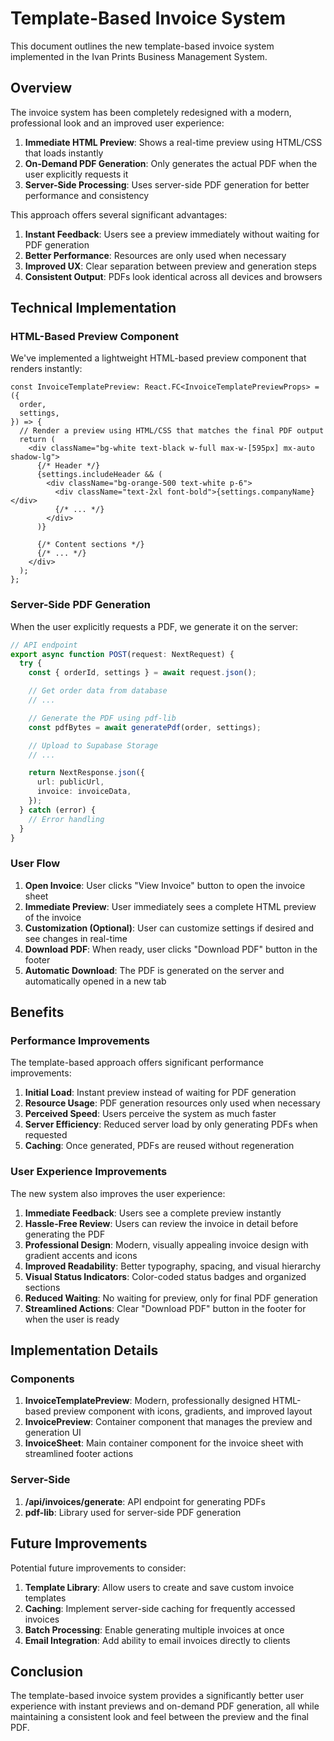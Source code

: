 # Template-Based Invoice System

This document outlines the new template-based invoice system implemented in the Ivan Prints Business Management System.

## Overview

The invoice system has been completely redesigned with a modern, professional look and an improved user experience:

1. **Immediate HTML Preview**: Shows a real-time preview using HTML/CSS that loads instantly
2. **On-Demand PDF Generation**: Only generates the actual PDF when the user explicitly requests it
3. **Server-Side Processing**: Uses server-side PDF generation for better performance and consistency

This approach offers several significant advantages:

1. **Instant Feedback**: Users see a preview immediately without waiting for PDF generation
2. **Better Performance**: Resources are only used when necessary
3. **Improved UX**: Clear separation between preview and generation steps
4. **Consistent Output**: PDFs look identical across all devices and browsers

## Technical Implementation

### HTML-Based Preview Component

We've implemented a lightweight HTML-based preview component that renders instantly:

```tsx
const InvoiceTemplatePreview: React.FC<InvoiceTemplatePreviewProps> = ({
  order,
  settings,
}) => {
  // Render a preview using HTML/CSS that matches the final PDF output
  return (
    <div className="bg-white text-black w-full max-w-[595px] mx-auto shadow-lg">
      {/* Header */}
      {settings.includeHeader && (
        <div className="bg-orange-500 text-white p-6">
          <div className="text-2xl font-bold">{settings.companyName}</div>
          {/* ... */}
        </div>
      )}

      {/* Content sections */}
      {/* ... */}
    </div>
  );
};
```

### Server-Side PDF Generation

When the user explicitly requests a PDF, we generate it on the server:

```typescript
// API endpoint
export async function POST(request: NextRequest) {
  try {
    const { orderId, settings } = await request.json();

    // Get order data from database
    // ...

    // Generate the PDF using pdf-lib
    const pdfBytes = await generatePdf(order, settings);

    // Upload to Supabase Storage
    // ...

    return NextResponse.json({
      url: publicUrl,
      invoice: invoiceData,
    });
  } catch (error) {
    // Error handling
  }
}
```

### User Flow

1. **Open Invoice**: User clicks "View Invoice" button to open the invoice sheet
2. **Immediate Preview**: User immediately sees a complete HTML preview of the invoice
3. **Customization (Optional)**: User can customize settings if desired and see changes in real-time
4. **Download PDF**: When ready, user clicks "Download PDF" button in the footer
5. **Automatic Download**: The PDF is generated on the server and automatically opened in a new tab

## Benefits

### Performance Improvements

The template-based approach offers significant performance improvements:

1. **Initial Load**: Instant preview instead of waiting for PDF generation
2. **Resource Usage**: PDF generation resources only used when necessary
3. **Perceived Speed**: Users perceive the system as much faster
4. **Server Efficiency**: Reduced server load by only generating PDFs when requested
5. **Caching**: Once generated, PDFs are reused without regeneration

### User Experience Improvements

The new system also improves the user experience:

1. **Immediate Feedback**: Users see a complete preview instantly
2. **Hassle-Free Review**: Users can review the invoice in detail before generating the PDF
3. **Professional Design**: Modern, visually appealing invoice design with gradient accents and icons
4. **Improved Readability**: Better typography, spacing, and visual hierarchy
5. **Visual Status Indicators**: Color-coded status badges and organized sections
6. **Reduced Waiting**: No waiting for preview, only for final PDF generation
7. **Streamlined Actions**: Clear "Download PDF" button in the footer for when the user is ready

## Implementation Details

### Components

1. **InvoiceTemplatePreview**: Modern, professionally designed HTML-based preview component with icons, gradients, and improved layout
2. **InvoicePreview**: Container component that manages the preview and generation UI
3. **InvoiceSheet**: Main container component for the invoice sheet with streamlined footer actions

### Server-Side

1. **/api/invoices/generate**: API endpoint for generating PDFs
2. **pdf-lib**: Library used for server-side PDF generation

## Future Improvements

Potential future improvements to consider:

1. **Template Library**: Allow users to create and save custom invoice templates
2. **Caching**: Implement server-side caching for frequently accessed invoices
3. **Batch Processing**: Enable generating multiple invoices at once
4. **Email Integration**: Add ability to email invoices directly to clients

## Conclusion

The template-based invoice system provides a significantly better user experience with instant previews and on-demand PDF generation, all while maintaining a consistent look and feel between the preview and the final PDF.
